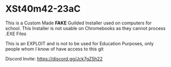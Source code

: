# XSt40m42-23aC

This is a Custom Made **FAKE** Guilded Installer used on computers for school.
This Installer is not usable on Chromebooks as they cannot process .EXE Files

This is an EXPLOIT and is not to be used for Education Purposes, only people whom I know of have access to this git

Discord Invite: https://discord.gg/Jck7gZ5h22
